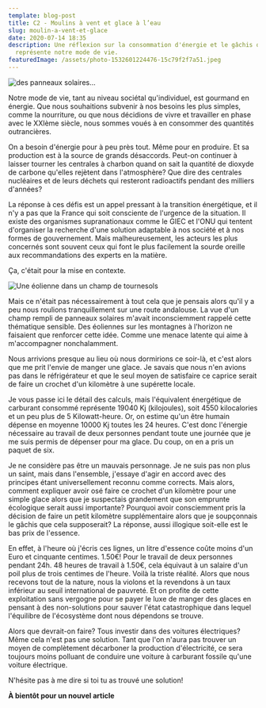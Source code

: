 ```yaml
---
template: blog-post
title: C2 - Moulins à vent et glace à l’eau
slug: moulin-a-vent-et-glace
date: 2020-07-14 18:35
description: Une réflexion sur la consommation d'énergie et le gâchis que
  représente notre mode de vie.
featuredImage: /assets/photo-1532601224476-15c79f2f7a51.jpeg
---
```

![des panneaux solaires...](/assets/photo-1509391366360-2e959784a276.jpeg)

Notre mode de vie, tant au niveau sociétal qu'individuel, est gourmand en énergie. Que nous souhaitions subvenir à nos besoins les plus simples, comme la nourriture, ou que nous décidions de vivre et travailler en phase avec le XXIème siècle, nous sommes voués à en consommer des quantités outrancières.

On a besoin d'énergie pour à peu près tout. Même pour en produire. Et sa production est à la source de grands désaccords. Peut-on continuer à laisser tourner les centrales à charbon quand on sait la quantité de dioxyde de carbone qu'elles rejètent dans l'atmosphère? Que dire des centrales nucléaires et de leurs déchets qui resteront radioactifs pendant des milliers d'années?

La réponse à ces défis est un appel pressant à la transition énergétique, et il n'y a pas que la France qui soit consciente de l'urgence de la situation. Il existe des organismes supranationaux comme le GIEC et l'ONU qui tentent d'organiser la recherche d'une solution adaptable à nos société et à nos formes de gouvernement. Mais malheureusement, les acteurs les plus concernés sont souvent ceux qui font le plus facilement la sourde oreille aux recommandations des experts en la matière.

Ça, c'était pour la mise en contexte.

![Une éolienne dans un champ de tournesols](/assets/photo-1472313420546-a46e561861d8.jpeg)

Mais ce n'était pas nécessairement à tout cela que je pensais alors qu'il y a peu nous roulions tranquillement sur une route andalouse. La vue d'un champ rempli de panneaux solaires m'avait inconsciemment rappelé cette thématique sensible. Des éoliennes sur les montagnes à l'horizon ne faisaient que renforcer cette idée. Comme une menace latente qui aime à m'accompagner nonchalamment.

Nous arrivions presque au lieu où nous dormirions ce soir-là, et c'est alors que me prit l'envie de manger une glace. Je savais que nous n'en avions pas dans le réfrigérateur et que le seul moyen de satisfaire ce caprice serait de faire un crochet d'un kilomètre à une supérette locale.

Je vous passe ici le détail des calculs, mais l'équivalent énergétique de carburant consommé représente 19040 Kj (kilojoules), soit 4550 kilocalories et un peu plus de 5 Kilowatt-heure. Or, on estime qu'un être humain dépense en moyenne 10000 Kj toutes les 24 heures. C'est donc l'énergie nécessaire au travail de deux personnes pendant toute une journée que je me suis permis de dépenser pour ma glace. Du coup, on en a pris un paquet de six.

Je ne considère pas être un mauvais personnage. Je ne suis pas non plus un saint, mais dans l'ensemble, j'essaye d'agir en accord avec des principes étant universellement reconnu comme corrects. Mais alors, comment expliquer avoir osé faire ce crochet d'un kilomètre pour une simple glace alors que je suspectais grandement que son emprunte écologique serait aussi importante? Pourquoi avoir consciemment pris la décision de faire un petit kilomètre supplémentaire alors que je soupçonnais le gâchis que cela supposerait? La réponse, aussi illogique soit-elle est le bas prix de l'essence.

En effet, à l'heure où j'écris ces lignes, un litre d'essence coûte moins d'un Euro et cinquante centimes. 1.50€! Pour le travail de deux personnes pendant 24h. 48 heures de travail à 1.50€, cela équivaut à un salaire d'un poil plus de trois centimes de l'heure. Voilà la triste réalité. Alors que nous recevons tout de la nature, nous la violons et la revendons à un taux inférieur au seuil international de pauvreté. Et on profite de cette exploitation sans vergogne pour se payer le luxe de manger des glaces en pensant à des non-solutions pour sauver l'état catastrophique dans lequel l'équilibre de l'écosystème dont nous dépendons se trouve.

Alors que devrait-on faire? Tous investir dans des voitures électriques? Même cela n'est pas une solution. Tant que l'on n'aura pas trouver un moyen de complètement décarboner la production d'électricité, ce sera toujours moins polluant de conduire une voiture à carburant fossile qu'une voiture électrique.

N'hésite pas à me dire si toi tu as trouvé une solution!

**À bientôt pour un nouvel article**
